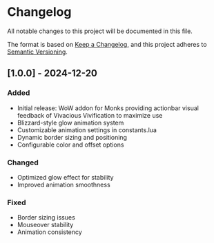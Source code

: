 # Changelog
All notable changes to this project will be documented in this file.

The format is based on [Keep a Changelog](https://keepachangelog.com/en/1.0.0/),
and this project adheres to [Semantic Versioning](https://semver.org/spec/v2.0.0.html).

## [1.0.0] - 2024-12-20
### Added
- Initial release: WoW addon for Monks providing actionbar visual feedback of Vivacious Vivification to maximize use
- Blizzard-style glow animation system
- Customizable animation settings in constants.lua
- Dynamic border sizing and positioning
- Configurable color and offset options

### Changed
- Optimized glow effect for stability
- Improved animation smoothness

### Fixed
- Border sizing issues
- Mouseover stability
- Animation consistency